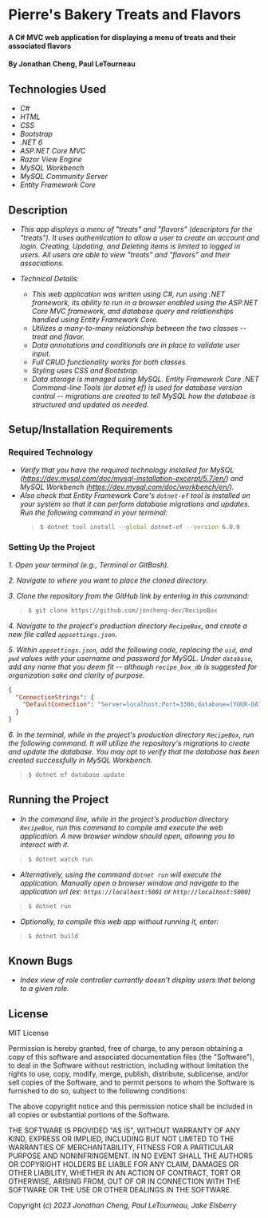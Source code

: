 # Pierre's Bakery Treats and Flavors

#### A C# MVC web application for displaying a menu of treats and their associated flavors

#### By Jonathan Cheng, Paul LeTourneau

## Technologies Used

- _C#_
- _HTML_
- _CSS_
- _Bootstrap_
- _.NET 6_
- _ASP.NET Core MVC_
- _Razor View Engine_
- _MySQL Workbench_
- _MySQL Community Server_
- _Entity Framework Core_

## Description

- _This app displays a menu of "treats" and "flavors" (descriptors for the "treats"). It uses authentication to allow a user to create an account and login. Creating, Updating, and Deleting items is limited to logged in users. All users are able to view "treats" and "flavors" and their associations._

- _Technical Details:_

  - _This web application was written using C#, run using .NET framework, its ability to run in a browser enabled using the ASP.NET Core MVC framework, and database query and relationships handled using Entity Framework Core._
  - _Utilizes a many-to-many relationship between the two classes -- treat and flavor._
  - _Data annotations and conditionals are in place to validate user input._
  - _Full CRUD functionality works for both classes._
  - _Styling uses CSS and Bootstrap._
  - _Data storage is managed using MySQL. Entity Framework Core .NET Command-line Tools (or dotnet ef) is used for database version control -- migrations are created to tell MySQL how the database is structured and updated as needed._


## Setup/Installation Requirements

### Required Technology

- _Verify that you have the required technology installed for MySQL (https://dev.mysql.com/doc/mysql-installation-excerpt/5.7/en/) and MySQL Workbench (https://dev.mysql.com/doc/workbench/en/)._
- _Also check that Entity Framework Core's `dotnet-ef` tool is installed on your system so that it can perform database migrations and updates. Run the following command in your terminal:_
  > ```bash
  > $ dotnet tool install --global dotnet-ef --version 6.0.0
  > ```

### Setting Up the Project

_1. Open your terminal (e.g., Terminal or GitBash)._

_2. Navigate to where you want to place the cloned directory._

_3. Clone the repository from the GitHub link by entering in this command:_

> ```bash
> $ git clone https://github.com/joncheng-dev/RecipeBox
> ```

_4. Navigate to the project's production directory `RecipeBox`, and create a new file called `appsettings.json`._

_5. Within `appsettings.json`, add the following code, replacing the `uid`, and `pwd` values with your username and password for MySQL. Under `database`, add any name that you deem fit -- although `recipe_box_db` is suggested for organization sake and clarity of purpose._

```json
{
  "ConnectionStrings": {
    "DefaultConnection": "Server=localhost;Port=3306;database=[YOUR-DATABASE-NAME-HERE];uid=[YOUR-USERNAME-HERE];pwd=[YOUR-PASSWORD-HERE];"
  }
}
```

_6. In the terminal, while in the project's production directory `RecipeBox`, run the following command. It will utilize the repository's migrations to create and update the database. You may opt to verify that the database has been created successfully in MySQL Workbench._

> ```bash
> $ dotnet ef database update
> ```

## Running the Project

- _In the command line, while in the project's production directory `RecipeBox`, run this command to compile and execute the web application. A new browser window should open, allowing you to interact with it._

> ```bash
> $ dotnet watch run
> ```

- _Alternatively, using the command `dotnet run` will execute the application. Manually open a browser window and navigate to the application url (ex: `https://localhost:5001` or `http://localhost:5000`)_

> ```bash
> $ dotnet run
> ```

- _Optionally, to compile this web app without running it, enter:_

> ```bash
> $ dotnet build
> ```

## Known Bugs

- _Index view of role controller currently doesn't display users that belong to a given role._

## License

MIT License

Permission is hereby granted, free of charge, to any person obtaining a copy of this software and associated documentation files (the "Software"), to deal in the Software without restriction, including without limitation the rights to use, copy, modify, merge, publish, distribute, sublicense, and/or sell copies of the Software, and to permit persons to whom the Software is furnished to do so, subject to the following conditions:

The above copyright notice and this permission notice shall be included in all copies or substantial portions of the Software.

THE SOFTWARE IS PROVIDED "AS IS", WITHOUT WARRANTY OF ANY KIND, EXPRESS OR IMPLIED, INCLUDING BUT NOT LIMITED TO THE WARRANTIES OF MERCHANTABILITY, FITNESS FOR A PARTICULAR PURPOSE AND NONINFRINGEMENT. IN NO EVENT SHALL THE AUTHORS OR COPYRIGHT HOLDERS BE LIABLE FOR ANY CLAIM, DAMAGES OR OTHER LIABILITY, WHETHER IN AN ACTION OF CONTRACT, TORT OR OTHERWISE, ARISING FROM, OUT OF OR IN CONNECTION WITH THE SOFTWARE OR THE USE OR OTHER DEALINGS IN THE SOFTWARE.

Copyright (c) _2023_ _Jonathan Cheng,_ _Paul LeTourneau,_ _Jake Elsberry_